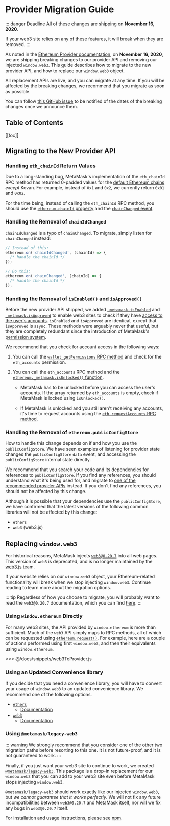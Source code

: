 # Provider Migration Guide

::: danger Deadline
All of these changes are shipping on **November 16, 2020**.

If your web3 site relies on any of these features, it will break when they are removed.
:::

As noted in the [Ethereum Provider documentation](./ethereum-provider.html#upcoming-breaking-changes), on **November 16, 2020**, we are shipping breaking changes to our provider API and removing our injected `window.web3`.
This guide describes how to migrate to the new provider API, and how to replace our `window.web3` object.

All replacement APIs are live, and you can migrate at any time.
If you will be affected by the breaking changes, we recommend that you migrate as soon as possible.

You can follow [this GitHub issue](https://github.com/MetaMask/metamask-extension/issues/8077) to be notified of the dates of the breaking changes once we announce them.

## Table of Contents

[[toc]]

## Migrating to the New Provider API

### Handling `eth_chainId` Return Values

Due to a long-standing bug, MetaMask's implementation of the `eth_chainId` RPC method has returned 0-padded values for the [default Ethereum chains](./ethereum-provider.html#chain-ids) _except_ Kovan.
For example, instead of `0x1` and `0x2`, we currently return `0x01` and `0x02`.

For the time being, instead of calling the `eth_chainId` RPC method, you should use the [`ethereum.chainId` property](./ethereum-provider.html#ethereum-chainid) and the [`chainChanged` event](./ethereum-provider.html#chainchanged).

### Handling the Removal of `chainIdChanged`

`chainIdChanged` is a typo of `chainChanged`.
To migrate, simply listen for `chainChanged` instead:

```javascript
// Instead of this:
ethereum.on('chainIdChanged', (chainId) => {
  /* handle the chainId */
});

// Do this:
ethereum.on('chainChanged', (chainId) => {
  /* handle the chainId */
});
```

### Handling the Removal of `isEnabled()` and `isApproved()`

Before the new provider API shipped, we added
[`_metamask.isEnabled`](./ethereum-provider.html#ethereum-metamask-isenabled-to-be-removed) and
[`_metamask.isApproved`](./ethereum-provider.html#ethereum-metamask-isapproved-to-be-removed)
to enable web3 sites to check if they have [access to the user's accounts](./rpc-api.html#eth-requestaccounts).
`isEnabled` and `isApproved` are identical, except that `isApproved` is `async`.
These methods were arguably never that useful, but they are completely redundant since the introduction of MetaMask's [permission system](./rpc-api.html#permissions).

We recommend that you check for account access in the following ways:

1. You can call the [`wallet_getPermissions` RPC method](./rpc-api.html#wallet-getpermissions) and check for the `eth_accounts` permission.

2. You can call the `eth_accounts` RPC method and the [`ethereum._metamask.isUnlocked()` function](./ethereum-provider.html#ethereum-metamask-isunlocked).

   - MetaMask has to be unlocked before you can access the user's accounts.
     If the array returned by `eth_accounts` is empty, check if MetaMask is locked using `isUnlocked()`.

   - If MetaMask is unlocked and you still aren't receiving any accounts, it's time to request accounts using the [`eth_requestAccounts` RPC method](./rpc-api.html#eth-requestaccounts).

### Handling the Removal of `ethereum.publicConfigStore`

How to handle this change depends on if and how you use the `publicConfigStore`.
We have seen examples of listening for provider state changes the `publicConfigStore` `data` event, and accessing the `publicConfigStore` internal state directly.

We recommend that you search your code and its dependencies for references to `publicConfigStore`.
If you find any references, you should understand what it's being used for, and migrate to [one of the recommended provider APIs](./ethereum-provider.html#using-the-provider) instead.
If you don't find any references, you should not be affected by this change.

Although it is possible that your dependencies use the `publicConfigStore`, we have confirmed that the latest versions of the following common libraries will not be affected by this change:

- `ethers`
- `web3` (web3.js)

## Replacing `window.web3`

For historical reasons, MetaMask injects [`web3@0.20.7`](https://github.com/ethereum/web3.js/tree/0.20.7) into all web pages.
This version of `web3` is deprecated, and is no longer maintained by the [web3.js](https://github.com/ethereum/web3.js/) team.

If your website relies on our `window.web3` object, your Ethereum-related functionality will break when we stop injecting `window.web3`.
Continue reading to learn more about the migration options.

::: tip
Regardless of how you choose to migrate, you will probably want to read the `web3@0.20.7` documentation, which you can find [here](https://github.com/ethereum/web3.js/blob/0.20.7/DOCUMENTATION.md).
:::

### Using `window.ethereum` Directly

For many web3 sites, the API provided by `window.ethereum` is more than sufficient.
Much of the `web3` API simply maps to RPC methods, all of which can be requested using [`ethereum.request()`](./ethereum-provider.html#ethereum-request-args).
For example, here are a couple of actions performed using first `window.web3`, and then their equivalents using `window.ethereum`.

<<< @/docs/snippets/web3ToProvider.js

### Using an Updated Convenience library

If you decide that you need a convenience library, you will have to convert your usage of `window.web3` to an updated convenience library.
We recommend one of the following options.

- [`ethers`](https://npmjs.com/package/ethers)
  - [Documentation](https://docs.ethers.io/)
- [`web3`](https://npmjs.com/package/web3)
  - [Documentation](https://web3js.readthedocs.io)

### Using `@metamask/legacy-web3`

::: warning
We strongly recommend that you consider one of the other two migration paths before resorting to this one.
It is not future-proof, and it is not guaranteed to work.
:::

Finally, if you just want your web3 site to continue to work, we created [`@metamask/legacy-web3`](https://npmjs.com/package/@metamask/legacy-web3).
This package is a drop-in replacement for our `window.web3` that you can add to your web3 site even before MetaMask stops injecting `window.web3`.

`@metamask/legacy-web3` should work exactly like our injected `window.web3`, but _we cannot guarantee that it works perfectly_.
We will not fix any future incompatibilities between `web3@0.20.7` and MetaMask itself, nor will we fix any bugs in `web3@0.20.7` itself.

For installation and usage instructions, please see [npm](https://npmjs.com/package/@metamask/legacy-web3).
